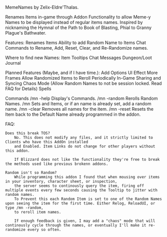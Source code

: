 MemeNames by Zelix-Eldre'Thalas.

Renames Items in-game through Addon Functionality to allow Meme-y Names to be displayed instead of regular items names.
Inspired by nicknaming the Hymnal of the Path to Book of Blasting, Phial to Granny Plague's Bathwater.

Features:
	Renames Items
	Ability to add Random Name to Items
	Chat Commands to Rename, Add, Reset, Clear, and Re-Randomize names.
	
Where to find new Names:
	Item Tooltips
	Chat Messages
	Dungeon/Loot Journal
	
Planned Features (Maybe, and if I have time.):
	Add Options UI
	Effect More Frames
	Allow Randomized Items to Reroll Periodically
	In-Game Sharing and Syncing
	Chaos Mode (Allow Random Names to not be session locked. Read FAQ for Details)
	Spells
	
Commands
	/mn -help
		Display's Commands.
	/mn -random
		Rerolls Random Names.
	/mn <Item Link> <Name>
		Sets and Items, or if an name is already set, add a random name.
	/mn <Item Link> -clear
		Removes all names for the item.
	/mn <Item LInk> -reset
		Resets the Item back to the Default Name already programmed in the addon.
		
FAQ:
	
	Does this break TOS?
		No. This does not modify any files, and it strictly limited to Clients who have this AddOn installed
		and Enabled. Item Links do not change for other players without this addon.
		
		If Blizzard does not like the functionality they're free to break the methods used like previous brokenn addons.
	
	Random isn't so Random?
		While programming this addon I found that when mousing over items in your inventory, character sheet, or inspection,
		the server seems to continously query the item, firing off multiple events every few seconds causing the Tooltip to jitter with random names.
		To Prevent this each Random Item is set to one of the Random Names upon seeing the item for the first time. Either Relog, ReloadUI, or type /mn -random,
		to reroll item names.
		
		If enough feedback is given, I may add a "chaos" mode that will continously cycle through the names, or eventually I'll make it re-randomize every so often.
